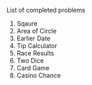 List of completed problems

1. Sqaure
2. Area of Circle
3. Earlier Date
4. Tip Calculator
5. Race Results
6. Two Dice
7. Card Game
8. Casino Chance
